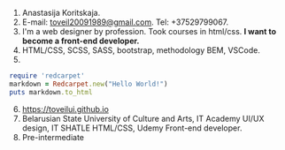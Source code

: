 1. Anastasija Koritskaja.
2. E-mail: toveil20091989@gmail.com. Tel: +37529799067.
3. I'm a web designer by profession. Took courses in html/css. **I want to become a front-end developer.**
4. HTML/CSS, SCSS, SASS, bootstrap, methodology BEM, VSCode.
5. 
```ruby
require 'redcarpet'
markdown = Redcarpet.new("Hello World!")
puts markdown.to_html
```
6. https://toveilui.github.io
7. Belarusian State University of Culture and Arts, IT Academy UI/UX design, IT SHATLE HTML/CSS, Udemy Front-end developer.
8. Pre-intermediate 

